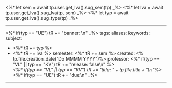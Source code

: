 <%* let sem = await tp.user.get_lva().sug_sem(tp) _%>
<%* let lva = await tp.user.get_lva().sug_lva(tp, sem) _%>
<%* let typ = await tp.user.get_lva().sug_type(tp) _%>
 
---
<%* if(typ == "UE") tR += "banner: \n" _%>
tags: 
aliases: 
keywords: 
subject:
  - <%* tR += typ %>
  - <%* tR += lva %>
semester: <%* tR += sem %>
created: <% tp.file.creation_date("Do MMMM YYYY")%>
professor:
<%* if(typ == "VL" || typ == "KV") tR += "release: false\n" _%>  
<%* if(typ == "VL" || typ == "KV") tR += "title: " + tp.file.title + "\n"_%>
<%* if(typ == "UE") tR += "due:\n" _%>
---
